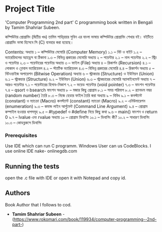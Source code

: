 
# Project Title
'Computer Programming 2nd part'
C programming book written in Bengali by Tamim Shahriar Subeen.

কম্পিউটার প্রোগ্রামিং (দ্বিতীয় খণ্ড)
তামিম শাহ‍্‍রিয়ার সুবিন এর বাংলা ভাষায় কম্পিউটার প্রোগ্রামিং শেখার বই। বইটিতে প্রোগ্রামিং ভাষা হিসেবে সি (C) ব্যবহার করা হয়েছে।

Contents:
অধ্যায় ১ – কম্পিউটার মেমোরি (Computer Memory)
১.১ – বিট ও বাইট
১.২ – ভ্যারেয়িবলের অ্যাড্রেস বা ঠিকানা
১.৩ – বিভিন্ন প্রকারের মেমোরি
অধ্যায় ২ – পয়েন্টার
২.১ – নাল পয়েন্টার
২.২ – স্ট্রিং ও পয়েন্টার
২.৩ – পয়েন্টারের পয়েন্টার
অধ্যায় ৩ – ফাইল (File)
অধ্যায় ৪ – রিকার্শন (Recursion)
৪.১ – লোকাল ও গ্লোবাল ভ্যারিয়েবল
৪.২ – স্ট্যাটিক ভ্যারিয়েবল
৪.৩ – বিভিন্ন প্রকারের মেমোরি
৪.৪ – রিকার্শন
অধ্যায় ৫ – বিটওয়াইজ অপারেশন (Bitwise Operation)
অধ্যায় ৬ – স্ট্রাকচার (Structure) ও ইউনিয়ন (Union)
৬.১ – স্ট্রাকচার (Structure)
৬.২ – ইউনিয়ন (Union)
৬.৩ – স্ট্রাকচারের মেমোরি অ্যালাইনমেন্ট
অধ্যায় ৭ – আরও পয়েন্টার
৭.১ – পয়েন্টারের হিসাব-নিকাশ
৭.২ – ভয়েড পয়েন্টার (void pointer)
৭.৩ – ফাংশন পয়েন্টার
৭.৪ – qsort ও bsearch ফাংশন
অধ্যায় ৮ – মজার কিছু প্রোগ্রাম
৮.১ – সময় পরিমাপ
৮.২ – র‍্যানডম নম্বর (random number) তৈরি
৮.৩ – নিজে হেডার ফাইল তৈরি করা
অধ্যায় ৯ – বিবিধ
৯.১ – কনস্ট্যান্ট (constant) ও ম্যাক্রো (Macro)
কনস্ট্যান্ট (constant) ম্যাক্রো (Macro)
৯.২ – এনিউমারেশন (enumeration)
৯.৩ – কমান্ড লাইন আর্গুমেন্ট (Command Line Argument)
৯.৪ – প্রোগ্রাম কম্পাইল হওয়ার ধাপসমূহ
৯.৫ – #typedef ও #define নিয়ে কিছু কথা
৯.৬ – main() ফাংশন ও return 0
৯.৭ – lvalue এবং rvalue
অধ্যায় ১০ – প্রোগ্রাম ডিবাগিং
১০.১ – ডিবাগিং কী?
১০.২ – সাধারণ ডিবাগিং
১০.৩ – কোডব্লকসে ডিবাগিং

### Prerequisites

Use IDE which can run C programm.
Windows User can us CodeBlocks.
I use online IDE nake- onlinegdb.com



## Running the tests

open the .c file with IDE or open it with Notepad and copy id.

## Authors
Book Author that I follows to cod.
* **Tamim Shahriar Subeen** - (https://www.rokomari.com/book/119934/computer-programming--2nd-part-)

